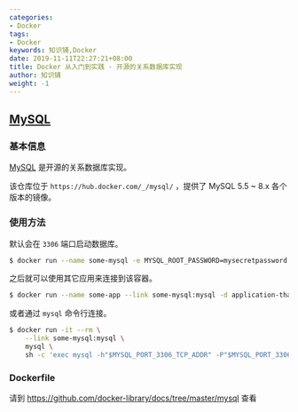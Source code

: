 ```yaml
---
categories:
- Docker
tags:
- Docker  
keywords: 知识铺,Docker
date: 2019-11-11T22:27:21+08:00
title: Docker 从入门到实践 - 开源的关系数据库实现
author: 知识铺
weight: -1
---
```


## [MySQL](https://hub.docker.com/_/mysql/)

### 基本信息

[MySQL](https://en.wikipedia.org/wiki/MySQL) 是开源的关系数据库实现。

该仓库位于 `https://hub.docker.com/_/mysql/` ，提供了 MySQL 5.5 ~ 8.x 各个版本的镜像。

### 使用方法

默认会在 `3306` 端口启动数据库。

```bash
$ docker run --name some-mysql -e MYSQL_ROOT_PASSWORD=mysecretpassword -d mysql
```

之后就可以使用其它应用来连接到该容器。

```bash
$ docker run --name some-app --link some-mysql:mysql -d application-that-uses-mysql
```

或者通过 `mysql` 命令行连接。

```bash
$ docker run -it --rm \
    --link some-mysql:mysql \
    mysql \
    sh -c 'exec mysql -h"$MYSQL_PORT_3306_TCP_ADDR" -P"$MYSQL_PORT_3306_TCP_PORT" -uroot -p"$MYSQL_ENV_MYSQL_ROOT_PASSWORD"'
```

### Dockerfile

请到 https://github.com/docker-library/docs/tree/master/mysql 查看
